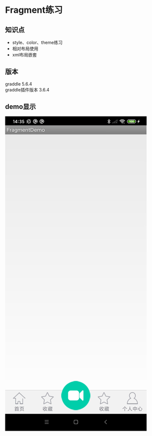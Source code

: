 # Fragment练习
## 知识点
- style、color、theme练习
- 相对布局使用
- xml布局嵌套

## 版本
graddle 5.6.4  
graddle插件版本 3.6.4

## demo显示
![demo显示](./image/demo.jpg)





